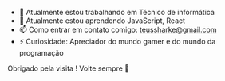 - 🔭 Atualmente estou trabalhando em Técnico de informática
- 🌱 Atualmente estou aprendendo JavaScript, React
- 📫 Como entrar em contato comigo: teussharke@gmail.com
- ⚡ Curiosidade: Apreciador do mundo gamer e do mundo da programação

 Obrigado pela visita ! Volte sempre 🚀

<!---
teussharke/teussharke is a ✨ special ✨ repository because its `README.md` (this file) appears on your GitHub profile.
You can click the Preview link to take a look at your changes.
--->
